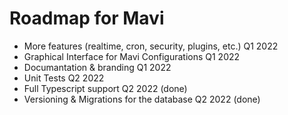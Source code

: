 # Roadmap for Mavi

- More features (realtime, cron, security, plugins, etc.) Q1 2022
- Graphical Interface for Mavi Configurations Q1 2022
- Documantation & branding Q1 2022
- Unit Tests Q2 2022
- Full Typescript support Q2 2022 (done)
- Versioning & Migrations for the database Q2 2022 (done)
